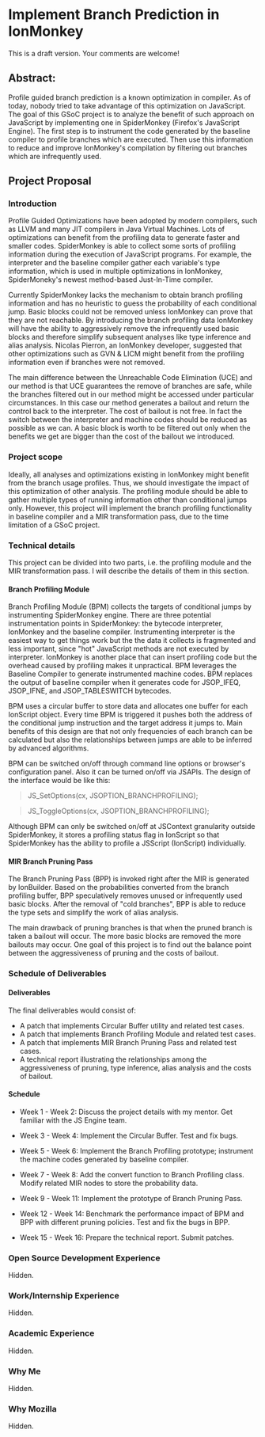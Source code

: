 # Implement Branch Prediction in IonMonkey

This is a draft version. Your comments are welcome!

## Abstract:
Profile guided branch prediction is a known optimization in compiler.
As of today, nobody tried to take advantage of this optimization on JavaScript.
The goal of this GSoC project is to analyze the benefit of such approach on
JavaScript by implementing one in SpiderMonkey (Firefox's JavaScript Engine).
The first step is to instrument the code generated by the baseline compiler
to profile branches which are executed.
Then use this information to reduce and improve IonMonkey's compilation by
filtering out branches which are infrequently used.

## Project Proposal
### Introduction
Profile Guided Optimizations have been adopted by modern compilers, such as
LLVM and many JIT compilers in Java Virtual Machines.
Lots of optimizations can benefit from the profiling data to generate
faster and smaller codes.
SpiderMonkey is able to collect some sorts of profiling
information during the execution of JavaScript programs.
For example, the interpreter and the baseline compiler gather each variable's
type information, which is used in multiple optimizations in IonMonkey,
SpiderMoneky's newest method-based Just-In-Time compiler.

Currently SpiderMonkey lacks the mechanism to obtain branch profiling
information and has no heuristic to guess the probability of each conditional jump.
Basic blocks could not be removed unless IonMonkey can prove that
they are not reachable.
By introducing the branch profiling data IonMonkey will have the ability to aggressively
remove the infrequently used basic blocks and therefore simplify subsequent
analyses like type inference and alias analysis.
Nicolas Pierron, an IonMonkey developer, suggested that other optimizations
such as GVN & LICM might benefit from the profiling information even if
branches were not removed.

The main difference between the Unreachable Code Elimination (UCE) and
our method is that UCE guarantees the remove of branches are safe,
while the branches filtered out in our method might be accessed under particular
circumstances.
In this case our method generates a bailout and return the control back to the interpreter.
The cost of bailout is not free. In fact the switch between the interpreter and
machine codes should be reduced as possible as we can.
A basic block is worth to be filtered out only when the benefits we get are
bigger than the cost of the bailout we introduced.

### Project scope
Ideally, all analyses and optimizations existing in IonMonkey might benefit
from the branch usage profiles.
Thus, we should investigate the impact of this optimization of other analysis.
The profiling module should be able to gather multiple types of running
information other than conditional jumps only.
However, this project will implement the branch profiling functionality
in baseline compiler and a MIR transformation pass,
due to the time limitation of a GSoC project.


### Technical details
This project can be divided into two parts, i.e.
the profiling module and the MIR transformation pass.
I will describe the details of them in this section.

#### Branch Profiling Module
Branch Profiling Module (BPM) collects the targets of conditional jumps by
instrumenting SpiderMonkey engine.
There are three potential instrumentation points in SpiderMonkey: the bytecode
interpreter, IonMonkey and the baseline compiler.
Instrumenting interpreter is the easiest way to get things work but the the data
it collects is fragmented and less important, since "hot" JavaScript methods
are not executed by interpreter.
IonMonkey is another place that can insert profiling code but the overhead
caused by profiling makes it unpractical.
BPM leverages the Baseline Compiler to generate instrumented machine codes.
BPM replaces the output of baseline compiler when it generates code for
JSOP_IFEQ, JSOP_IFNE, and JSOP_TABLESWITCH bytecodes.


BPM uses a circular buffer to store data and allocates one buffer for each
IonScript object.
Every time BPM is triggered it pushes both the address of the conditional jump
instruction and the target address it jumps to.
Main benefits of this design are that not only frequencies of each branch can be
calculated but also the relationships between jumps are able to be inferred
by advanced algorithms.

BPM can be switched on/off through command line options or browser's
configuration panel.
Also it can be turned on/off via JSAPIs.
The design of the interface would be like this:

> 

> JS_SetOptions(cx, JSOPTION_BRANCHPROFILING);

> JS_ToggleOptions(cx, JSOPTION_BRANCHPROFILING);

Although BPM can only be switched on/off at JSContext granularity outside
SpiderMonkey, it stores a profiling status flag in IonScript so that
SpiderMonkey has the ability to profile a JSScript (IonScript) individually.


#### MIR Branch Pruning Pass
The Branch Pruning Pass (BPP) is invoked right after the MIR is generated
by IonBuilder.
Based on the probabilities converted from the branch profiling buffer,
BPP speculatively removes unused or infrequently used basic blocks.
After the removal of "cold branches", BPP is able to reduce the type sets
and simplify the work of alias analysis.


The main drawback of pruning branches is that when the pruned branch is taken
a bailout will occur.
The more basic blocks are removed the more bailouts may occur.
One goal of this project is to find out the balance point between the
aggressiveness of pruning and the costs of bailout.

### Schedule of Deliverables
#### Deliverables
The final deliverables would consist of: 
- A patch that implements Circular Buffer utility and related test cases.
- A patch that implements Branch Profiling Module and related test cases.
- A patch that implements MIR Branch Pruning Pass and related test cases.
- A technical report illustrating the relationships among the aggressiveness
of pruning, type inference, alias analysis and the costs of bailout.

#### Schedule
- Week 1 - Week 2: Discuss the project details with my mentor.
Get familiar with the JS Engine team.

- Week 3 - Week 4: Implement the Circular Buffer. Test and fix bugs.
- Week 5 - Week 6: Implement the Branch Profiling prototype; instrument the
machine codes generated by baseline compiler.
- Week 7 - Week 8: Add the convert function to Branch Profiling class.
Modify related MIR nodes to store the probability data.
- Week 9 - Week 11: Implement the prototype of Branch Pruning Pass.

- Week 12 - Week 14: Benchmark the performance impact of BPM and BPP with
different pruning policies. Test and fix the bugs in BPP.
- Week 15 - Week 16: Prepare the technical report. Submit patches.


### Open Source Development Experience
Hidden.

### Work/Internship Experience
Hidden.

### Academic Experience
Hidden.

### Why Me
Hidden.

### Why Mozilla
Hidden.
